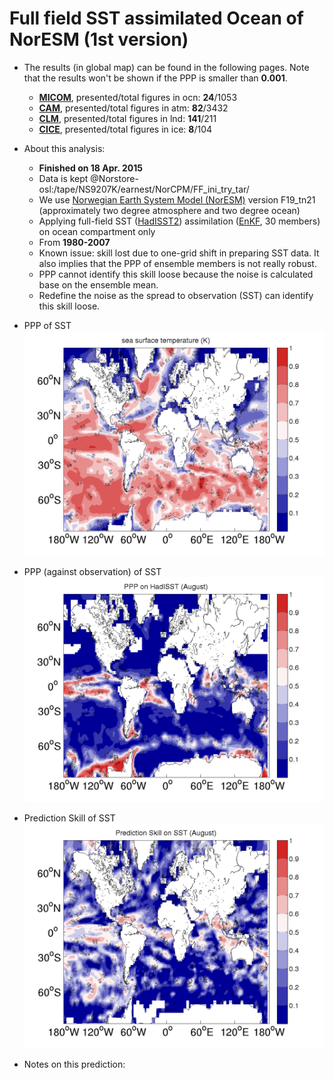 Full field SST assimilated Ocean of NorESM (1st version)
==========

  * The results (in global map) can be found in the following pages. Note that the results won't be shown if the PPP is smaller than __0.001__.

    * [__MICOM__](FF_ini_try/PPP_ocn.markdown), presented/total figures in ocn: __24__/1053 
    * [__CAM__](FF_ini_try/PPP_atm.markdown), presented/total figures in atm: __82__/3432 
    * [__CLM__](FF_ini_try/PPP_lnd.markdown), presented/total figures in lnd: __141__/211 
    * [__CICE__](FF_ini_try/PPP_ice.markdown), presented/total figures in ice: __8__/104 

  * About this analysis:
    * __Finished on 18 Apr. 2015__
    * Data is kept @Norstore-osl:/tape/NS9207K/earnest/NorCPM/FF_ini_try_tar/
    * We use [Norwegian Earth System Model (NorESM)](http://folk.uib.no/ngfhd/EarthClim/) version F19_tn21 (approximately two degree atmosphere and two degree ocean)
    * Applying full-field SST ([HadISST2](http://www.metoffice.gov.uk/hadobs/hadisst2/)) assimilation ([EnKF](http://enkf.nersc.no/), 30 members) on ocean compartment only
    * From __1980-2007__
    * Known issue: skill lost due to one-grid shift in preparing SST data. It also implies that the PPP of ensemble members is not really robust. 
    * PPP cannot identify this skill loose because the noise is calculated base on the ensemble mean. 
    * Redefine the noise as the spread to observation (SST) can identify this skill loose. 
  * PPP of SST ![](../figures/FF_ini_try/PPP_PPP-08.cam2.h0.SST.png)
  * PPP (against observation) of SST ![](../figures/FF_ini_try/Glabal2D_sst_NorCPM_F19_tn21_PP08.nc.png)
  * Prediction Skill of SST ![](../figures/FF_ini_try/Glabal2D_corr_ACC_SST_r008_08.nc.png)
  * Notes on this prediction:

